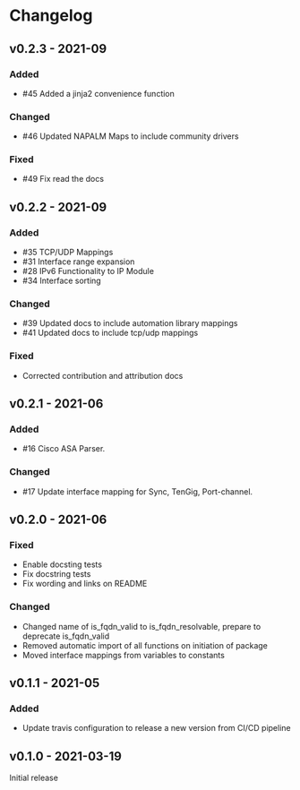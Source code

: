 # Changelog

## v0.2.3 - 2021-09

### Added

- #45 Added a jinja2 convenience function

### Changed

- #46 Updated NAPALM Maps to include community drivers

### Fixed

- #49 Fix read the docs

## v0.2.2 - 2021-09

### Added

- #35 TCP/UDP Mappings
- #31 Interface range expansion
- #28 IPv6 Functionality to IP Module
- #34 Interface sorting

### Changed

- #39 Updated docs to include automation library mappings
- #41 Updated docs to include tcp/udp mappings

### Fixed

- Corrected contribution and attribution docs

## v0.2.1 - 2021-06

### Added

- #16 Cisco ASA Parser.

### Changed

- #17 Update interface mapping for Sync, TenGig, Port-channel.

## v0.2.0 - 2021-06

### Fixed

- Enable docsting tests
- Fix docstring tests
- Fix wording and links on README

### Changed

- Changed name of is_fqdn_valid to is_fqdn_resolvable, prepare to deprecate is_fqdn_valid
- Removed automatic import of all functions on initiation of package
- Moved interface mappings from variables to constants

## v0.1.1 - 2021-05

### Added

- Update travis configuration to release a new version from CI/CD pipeline

## v0.1.0 - 2021-03-19

Initial release

